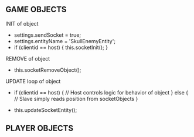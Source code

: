 GAME OBJECTS
--------------

INIT of object

- settings.sendSocket = true;
- settings.entityName = 'SkullEnemyEntity';
- if (clientid == host) {
   this.socketInit();
  }

REMOVE of object
- this.socketRemoveObject();

UPDATE loop of object
- if (clientid == host) {
		// Host controls logic for behavior of object
  }
  else {
    // Slave simply reads position from socketObjects
  }

- this.updateSocketEntity();



PLAYER OBJECTS
---------------